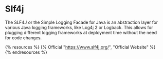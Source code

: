 # Slf4j

The SLF4J or the Simple Logging Facade for Java is an abstraction layer for various Java logging frameworks, like Log4j 2 or Logback. This allows for plugging different logging frameworks at deployment time without the need for code changes.

{% resources %}
  {% Official "https://www.slf4j.org/", "Official Website" %}
{% endresources %}
